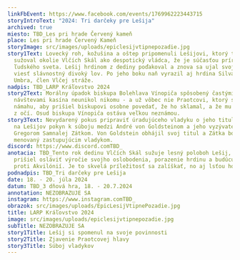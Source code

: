 ```yaml
---
linkFbEvent: https://www.facebook.com/events/1769962223443715
storyIntroText: "2024: Tri darčeky pre Lešija"
archived: true
miesto: TBD_Les pri hrade Červený kameň
place: Les pri hrade Červený Kameň
storyImage: src/images/uploads/epiclesijvtipnepozadie.jpg
story1Text: Lovecký roh, kožušina a oštep pripomenuli Lešijovi, ktorý tri roky
  sužoval okolie Vlčích Skál ako despotický vládca, že je súčasťou prírody, nie
  ľudského sveta. Lešij hrdinom z dediny poďakoval a znova sa ujal svojej úlohy
  viesť slávnostný divoký lov. Po jeho boku naň vyrazil aj hrdina Silvaticus
  Umbra, člen Vlčej stráže.
nadpis: TBD_LARP Kráľovstvo 2024
story2Text: Morálny úpadok biskupa Bolehlava Vínopiča spôsobený častými
  návštevami kasína neunikol nikomu - a už vôbec nie Praotcovi, ktorý si dal tú
  námahu, aby prišiel biskupovi osobne povedať, že ho sklamal, a že mu má ťahať
  z očí. Osud biskupa Vínopiča ostáva veľkou neznámou.
story3Text: Nevydarený pokus pripraviť úradujúceho vladyku o jeho titul viedol
  na Lešijov pokyn k súboju medzi André von Goldsteinom a jeho vyzývateľom,
  Gregorom Samnalej Zátkom. Von Goldstein obhájil svoj titul a Zátka bol
  menovaný zastupujúcim vladykom.
discord: https://www.discord.comTBD_
anotacia: TBD_Tento rok dedinu Vlčích Skál sužuje lesný poloboh Lešij, ktorý
  prišiel osláviť výročie svojho oslobodenia, porazenie hrdinu a budúcu vojnu
  proti Akvilónií. Je to skvelá príležitosť sa zalíškať, no aj lsťou ho oslabiť.
podnadpis: TBD_Tri darčeky pre Lešija
date: 18. - 20. júla 2024
datum: TBD_3 dňová hra, 18. - 20.7.2024
annotation: NEZOBRAZUJE SA
instagram: https://www.instagram.comTBD_
obrazok: src/images/uploads/EpicLesijVtipnePozadie.jpg
title: LARP Kráľovstvo 2024
image: src/images/uploads/epiclesijvtipnepozadie.jpg
subTitle: NEZOBRAZUJE SA
story1Title: Lešij si spomenul na svoje povinnosti
story2Title: Zjavenie Praotcovej hlavy
story3Title: Súboj vladykov
---
```


